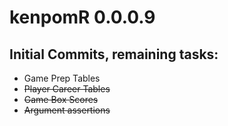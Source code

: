 # kenpomR 0.0.0.9

## Initial Commits, remaining tasks:
  - Game Prep Tables
  - ~~Player Career Tables~~
  - ~~Game Box Scores~~
  - ~~Argument assertions~~
